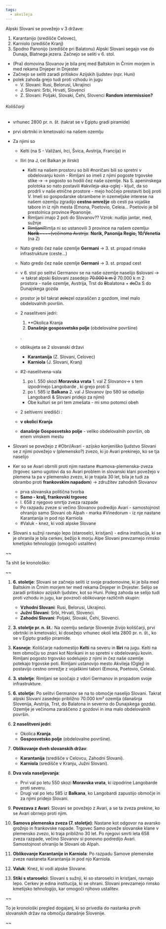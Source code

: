 ```yaml
---
tags:
  - akvileja
---
```

Alpski Slovani se povežejo v 3 države:

1. Karantanijo (središče Celovec),
2. Karniolo (središče Kranj)
3. Spodno Panonijo (središče pri Balatonu) Alpski Slovani segajo vse do Dunaja, Blatnega jezera. Začnejo se seliti v 6. stol.

- (Pra) domovina Slovanov je bila prej med Baltskim in Črnim morjem in med rekama Dnjeper in Dnjester
- Začnejo se seliti zaradi pritiskov Azijskih ljudstev (npr. Huni)
- polek zahoda grejo tudi proti vzhodu in jugu
    - V. Slovani: Rusi, Belorusi, Ukrajinci
    - J. Slovani: Srbi, Hrvati, Slovenci
    - Z. Slovani: Poljaki, Slovaki, Čehi, Slovenci **Random intermission?**

###### Koliščarji

- vrhunec 2800 pr. n. št. (takrat se v Egiptu gradi piramide)
- prvi obrtniki in kmetovalci na našem ozemlju
- Za njimi so
    
    - Kelti (na S - Valižani, Irci, Švica, Avstrija, Francija) in
    - Iliri (na J, cel Balkan je ilirski)
        
        - Kelti na našem prostoru so bili #noričani bili so spretni v obdelovanju kovin - Rimljani so imeli z njimi pogoste trgovske stike ~~→~~ → pogosto so hodili čez naše ozemlje. Na S. apeninskega polotoka so nato postavili #akvileja-aka-oglej - ključ, da so prodrli v naše etnične prostore - mejo hoččejo prestaviti bolj proti V. Imeli so gospodarske obrambene in ozemeljske interese na našem ozemlju zgradijo **cestno omrežje** ob cesti pa vojaške tabore in iz njih mesta (Emona, Poetovio, Celeia... Poetovio je bil prestolnica province ~~P~~panonije.
        - Rimljani imajo 2 poti do Slovanov?? Vzrok: nudijo jantar, med, sužnje
        - ~~Rimljani~~Rimlja ni so ustanovili 3 province na našem ozemlju~~:~~ ~~**Norik**~~~~(večinoma Avstrija~~: **Norik, Panonija Regio~~,~~ 10/Venetia** (na Z)
        
    - Nato gredo čez naše ozemlje **Germani** → 3. st. propad rimske infrastrukture (ceste...)
    - Nato gredo čez naŝe ozemlje **Germani** → 3. st. propad cest
    - v 6. stol po selitvi Germanov se na naše ozemlje naselijo ~~S~~slovani ~~→~~ → takrat alpski ~~S~~slovani zasedejo ~~70.000 k m 2~~ 70.000 k m 2 prostora - naše ozemlje, Avstrija, Trst do ~~B~~balatona + ~~do~~Da S do Dunajskega gozda
    - prostor je bil takrat ~~zelo~~zel ozaraščen z gozdom, imel malo obdelovalnih površin. 
    - 2 naselitveni jedri:
        
        1. **Okolica Kranja
        2. **Današnje gosposvetsko polje** (obdelovalne površine)
        
        .
    - oblikujeta se 2 slovanski državi
        - **Karantanija** (Z. Slovani, Celovec)
        - **Karniola** (J. Slovani, Kranj)
    - #2-naselitvena-vala
        
        1. po l. 550 skozi **Moravska vrata** 1. val Z Slovanov$\rightarrow$ s tem izpodrinejo Langobarde , ki grejo proti S
        2. po l. 585 iz **Balkana** 2. val J Slovanov (po 580 se odselijo Langobardi & Slovani pridejo za njimi)
        
        - Obe kulturi se pri tem zmešata - mi smo potomci obeh
    - 2 seltiverni središči :
    - **v okolici Kranja**
    - **današnje Gosposvetsko polje** - veliko obdelovalnih površin, ob enem vinskem mestu
    
- Slovani se povežejo z #Obri/Avari - azijsko konjeniško ljudstvo Slovani se z njimi povežejo v (plemensko?) zvezo, ki jo Avari prekinejo, ko se tja naselijo
- Ker so se Avari obrnili proti njim nastane #samova-plemenska-zveza (trgovec samo ugotovi da so Avari problem in slovanski klani povežejo v plemena ta pa v plemensko zvezo, ki je trajala 30 let, bila je tudi za obrambo proti **frankovskim napadom**) → združitev zahodnih Slovanov
    - prva slovanska politična tvorba
    - **Samo - kralj, frankovski trgovec**
    - l. 658 z njegovo smrtjo zveza razpade
    - Po razpadu zveze si večino Slovanov podredijo Avari - samostojnost ohranijo samo Slovani ob Alpah - marka #Vinedorum - iz nje nastane Karantanija in pod njo Karniola
    - #Valuk - knez, ki vodi alpske Slovane
- Slovani s sužnji ravnajo lepo (staroselci, kristjani) - edina institucija, ki se je ohranila je bila cerkev, bežijo k morju Alpe Slovani prevzamejo rimsko kmetijsko tehnologijo (omogoči ustalitev)

~~

Ta shit še kronološko:

~~

1. **6. stoletje**: Slovani se začnejo seliti iz svoje pradomovine, ki je bila med Baltskim in Črnim morjem ter med rekama Dnjeper in Dnjester. Selijo se zaradi pritiskov azijskih ljudstev, kot so Huni. Poleg zahoda se selijo tudi proti vzhodu in jugu, kar povzroči oblikovanje različnih skupin:
    
    - **Vzhodni Slovani**: Rusi, Belorusi, Ukrajinci.
    - **Južni Slovani**: Srbi, Hrvati, Slovenci.
    - **Zahodni Slovani**: Poljaki, Slovaki, Čehi, Slovenci.
2. **3. stoletje pr. n. št.**: Na ozemlju sedanje Slovenije živijo koliščarji, prvi obrtniki in kmetovalci, ki dosežejo vrhunec okoli leta 2800 pr. n. št., ko se v Egiptu gradijo piramide.
    
3. **Kasneje**: Koliščarje nadomestijo **Kelti** na severu in **Iliri** na jugu. Kelti na tem območju so znani kot Norikani in so spretni v obdelovanju kovin. Rimljani pogosto trgovsko sodelujejo z njimi in čez naše ozemlje potekajo trgovske poti. Rimljani ustanovijo mesto Akvileja (Oglej) in postavijo cestno omrežje z vojaškimi tabori (Emona, Poetovio, Celeia).
    
4. **3. stoletje**: Rimljani se soočajo z vdori Germanov in propadom svoje infrastrukture.
    
5. **6. stoletje**: Po selitvi Germanov se na to območje naselijo Slovani. Takrat alpski Slovani zasedejo približno 70.000 km² ozemlja (današnja Slovenija, Avstrija, Trst, do Balatona in severno do Dunajskega gozda). Ozemlje je večinoma zaraščeno z gozdovi in ima malo obdelovalnih površin.
    
6. **2 naselitveni jedri**:
    
    - Okolica **Kranja**.
    - **Gosposvetsko polje** (obdelovalne površine).
7. **Oblikovanje dveh slovanskih držav**:
    
    - **Karantanija** (središče v Celovcu, Zahodni Slovani).
    - **Karniola** (središče v Kranju, Južni Slovani).
8. **Dva vala naseljevanja**:
    
    - Prvi val po letu 550 skozi **Moravska vrata**, ki izpodrine Langobarde proti severu.
    - Drugi val po letu 585 iz **Balkana**, ko Langobardi zapustijo območje in za njimi pridejo Slovani.
9. **Povezava z Avari**: Slovani se povežejo z Avari, a se ta zveza prekine, ko se Avari obrnejo proti njim.
    
10. **Samova plemenska zveza (7. stoletje)**: Nastane kot odgovor na avarsko grožnjo in frankovske napade. Trgovec Samo poveže slovanske klane v plemensko zvezo, ki traja približno 30 let. Po njegovi smrti leta 658 zveza razpade, večino Slovanov si ponovno podredijo Avari. Samostojnost ohranijo le Slovani ob Alpah.
    
11. **Oblikovanje Karantanije in Karniola**: Po razpadu Samove plemenske zveze nastaneta Karantanija in pod njo Karniola.
    
12. **Valuk**: Knez, ki vodi alpske Slovane.
    
13. **Stiki s staroselci**: Slovani s sužnji, ki so staroselci in kristjani, ravnajo lepo. Cerkev je edina institucija, ki se ohrani. Slovani prevzamejo rimsko kmetijsko tehnologijo, kar omogoči njihovo ustalitev.
    

~~

To je kronološki pregled dogajanj, ki so privedla do nastanka prvih slovanskih držav na območju današnje Slovenije.

~~